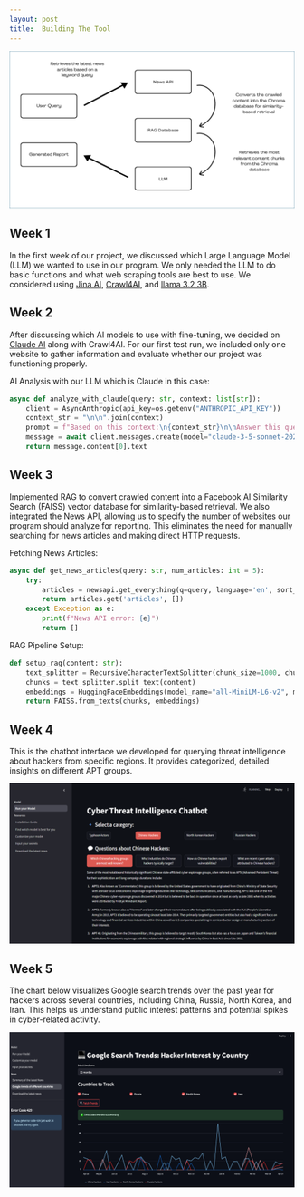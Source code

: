 ```yaml
---
layout: post
title:  Building The Tool
---
```


![img](https://github.com/UHMCyberAnalytics/UHMCyberAnalytics.github.io/blob/6d2d34b49c5748fb5d196497c70102259ceffbb8/images/pipline.png?raw=true)

## Week 1

In the first week of our project, we discussed which Large Language Model (LLM) we wanted to use in our program. We only needed the LLM to do basic functions and what web scraping tools are best to use. We considered using [Jina AI](https://jina.ai/), [Crawl4AI](https://crawl4ai.com/mkdocs/), and [llama 3.2 3B](https://www.llama.com/).

## Week 2

After discussing which AI models to use with fine-tuning, we decided on [Claude AI](https://www.anthropic.com/claude) along with Crawl4AI. For our first test run, we included only one website to gather information and evaluate whether our project was functioning properly.

AI Analysis with our LLM which is Claude in this case:

```python
async def analyze_with_claude(query: str, context: list[str]):
    client = AsyncAnthropic(api_key=os.getenv("ANTHROPIC_API_KEY"))
    context_str = "\n\n".join(context)
    prompt = f"Based on this context:\n{context_str}\n\nAnswer this query: {query}"
    message = await client.messages.create(model="claude-3-5-sonnet-20241022", max_tokens=1000, messages=[{"role": "user", "content": prompt}])
    return message.content[0].text
```


## Week 3

Implemented RAG to convert crawled content into a Facebook AI Similarity Search (FAISS) vector database for similarity-based retrieval. We also integrated the News API, allowing us to specify the number of websites our program should analyze for reporting. This eliminates the need for manually searching for news articles and making direct HTTP requests.


Fetching News Articles:

```python
async def get_news_articles(query: str, num_articles: int = 5):
    try:
        articles = newsapi.get_everything(q=query, language='en', sort_by='relevancy', page_size=num_articles)
        return articles.get('articles', [])
    except Exception as e:
        print(f"News API error: {e}")
        return []
```
RAG Pipeline Setup:

```python
def setup_rag(content: str):
    text_splitter = RecursiveCharacterTextSplitter(chunk_size=1000, chunk_overlap=200)
    chunks = text_splitter.split_text(content)
    embeddings = HuggingFaceEmbeddings(model_name="all-MiniLM-L6-v2", model_kwargs={'device': 'cpu'}, encode_kwargs={'normalize_embeddings': False})
    return FAISS.from_texts(chunks, embeddings)
```


## Week 4

This is the chatbot interface we developed for querying threat intelligence about hackers from specific regions. It provides categorized, detailed insights on different APT groups.

![img](https://github.com/UHMCyberAnalytics/UHMCyberAnalytics.github.io/blob/6d2d34b49c5748fb5d196497c70102259ceffbb8/images/main.png?raw=true)

## Week 5

The chart below visualizes Google search trends over the past year for hackers across several countries, including China, Russia, North Korea, and Iran. This helps us understand public interest patterns and potential spikes in cyber-related activity.

![img](https://github.com/UHMCyberAnalytics/UHMCyberAnalytics.github.io/blob/6d2d34b49c5748fb5d196497c70102259ceffbb8/images/trends.png?raw=true)



